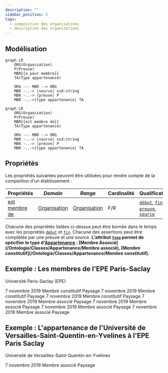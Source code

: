 ```yaml
---
description: ""
sidebar_position: 5
tags:
  - composition des organisations
  - description des organisations
---
```


## Modélisation

```mermaid
graph LR
    ORG(Organisation)
    P(Preuve)
    MBR{{a pour membre}}
    TA(Type appartenance)

    ORG --- MBR --> ORG 
    MBR -..-> |source| xsd:string
    MBR -..-> |preuve| P
    MBR -..->|type appartenance| TA
```

```mermaid
graph LR
    ORG(Organisation)
    P(Preuve)
    MBR{{est membre de}}
    TA(Type appartenance)

    ORG --- MBR --> ORG 
    MBR -..-> |source| xsd:string
    MBR -..-> |preuve| P
    MBR -..->|type appartenance| TA
```

## Propriétés

Les propriétés suivantes peuvent être utilisées pour rendre compte de la compisition d'un établissement :

| Propriétés                                                          | *Domain*                                                   | *Range*                                                    | **Cardinalité** | **Qualificatifs**                                                                                                                                                                                          |
| ------------------------------------------------------------------- | ---------------------------------------------------------- | ---------------------------------------------------------- | --------------- | ---------------------------------------------------------------------------------------------------------------------------------------------------------------------------------------------------------- |
| [est membre de](/Ontologie/Propriétés/est%20membre%20de) | [Organisation](/Ontologie/Classes/Organisation) | [Organisation](/Ontologie/Classes/Organisation) | F/R             | [`début`](/Ontologie/Propriétés/début), [`fin`](/Ontologie/Propriétés/fin), [`preuve`](/Ontologie/Propriétés/preuve), [`source`](/Ontologie/Propriétés/source) |

Chacune des propriétés listées ci-dessus peut être bornée dans le temps avec les propriétés [`début`](/Ontologie/Propriétés/début) et [`fin`](/Ontologie/Propriétés/fin). Chacune des assertions peut être complétée par une preuve et une source. **L'attribut [`type`](/Ontologie/Propriétés/type) permet de spécifier le type d'[Appartenance](/Ontologie/Classes/Appartenance) : [Membre Associé](/Ontologie/Classes/Appartenance/Membre associé), [Membre constitutif](/Ontologie/Classes/Appartenance/Membre constitutif).**

## Exemple : Les membres de l'EPE Paris-Saclay

Université Paris-Saclay (EPE)

<Claim emphase="true" property="a pour membre">
    <Statement value="Institut national des sciences et industries du vivant et de l'environnement">
        <Qualifier property="début">7 novembre 2019</Qualifier>
        <Qualifier emphase="true" property="type">Membre constitutif</Qualifier>
        <References>
            <Reference>
                <ReferenceElement property="source">Paysage</ReferenceElement>
            </Reference>
        </References>
    </Statement>
     <Statement value="CentraleSupélec">
        <Qualifier property="début">7 novembre 2019</Qualifier>
        <Qualifier emphase="true" property="type">Membre constitutif</Qualifier>
        <References>
            <Reference>
                <ReferenceElement property="source">Paysage</ReferenceElement>
            </Reference>
        </References>
    </Statement>
     <Statement value="École normale supérieure Paris-Saclay">
        <Qualifier property="début">7 novembre 2019</Qualifier>
        <Qualifier emphase="true" property="type">Membre constitutif</Qualifier>
        <References>
            <Reference>
                <ReferenceElement property="source">Paysage</ReferenceElement>
            </Reference>
        </References>
    </Statement>
    <Statement value="Institut d'optique théorique et appliquée">
        <Qualifier property="début">7 novembre 2019</Qualifier>
        <Qualifier emphase="true" property="type">Membre associé</Qualifier>
        <References>
            <Reference>
                <ReferenceElement property="source">Paysage</ReferenceElement>
            </Reference>
        </References>
    </Statement>
    <Statement value="Institut national des sciences et industries du vivant et de l'environnement">
        <Qualifier property="début">7 novembre 2019</Qualifier>
        <Qualifier emphase="true" property="type">Membre associé</Qualifier>
        <References>
            <Reference>
                <ReferenceElement property="source">Paysage</ReferenceElement>
            </Reference>
        </References>
    </Statement>
    <Statement value="Université de Versailles-Saint-Quentin-en-Yvelines">
        <Qualifier property="début">7 novembre 2019</Qualifier>
        <Qualifier emphase="true" property="type">Membre associé</Qualifier>
        <References>
            <Reference>
                <ReferenceElement property="source">Paysage</ReferenceElement>
            </Reference>
        </References>
    </Statement>
        <Statement value="Université d'Évry-Val d'Essonne">
        <Qualifier property="début">7 novembre 2019</Qualifier>
        <Qualifier emphase="true" property="type">Membre associé</Qualifier>
        <References>
            <Reference>
                <ReferenceElement property="source">Paysage</ReferenceElement>
            </Reference>
        </References>
    </Statement>
</Claim>

## Exemple : L'appartenance de l'Université de Versailles-Saint-Quentin-en-Yvelines à l'EPE Paris Saclay

Université de Versailles-Saint-Quentin-en-Yvelines

<Claim emphase="true" property="est membre de">
    <Statement value="Université Paris-Saclay (EPE)">
        <Qualifier property="début">7 novembre 2019</Qualifier>
        <Qualifier emphase="true" property="type">Membre associé</Qualifier>
        <References>
            <Reference>
                <ReferenceElement property="source">Paysage</ReferenceElement>
            </Reference>
        </References>
    </Statement>
</Claim>

